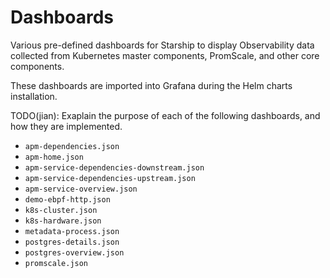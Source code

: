 # Dashboards

Various pre-defined dashboards for Starship to display Observability data collected from
Kubernetes master components, PromScale, and other core components.

These dashboards are imported into Grafana during the Helm charts installation.

TODO(jian): Exaplain the purpose of each of the following dashboards, and how they are implemented.

* `apm-dependencies.json`
* `apm-home.json`
* `apm-service-dependencies-downstream.json`
* `apm-service-dependencies-upstream.json`
* `apm-service-overview.json`
* `demo-ebpf-http.json`
* `k8s-cluster.json`
* `k8s-hardware.json`
* `metadata-process.json`
* `postgres-details.json`
* `postgres-overview.json`
* `promscale.json`
